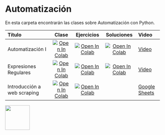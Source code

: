 # Automatización

En esta carpeta encontrarán las clases sobre Automatización con Python. 

| Título        | Clase         | Ejercicios | Soluciones | Video
|:--------------------|:--------------------:|:--------------------:|:--------------------:|:--------------------
| Automatización I | [![Open In Colab](https://colab.research.google.com/assets/colab-badge.svg)](https://colab.research.google.com/github/institutohumai/cursos-python/blob/master/Automatizacion/Automatización_I/automatizacion_pygui_bash_os.ipynb) | [![Open In Colab](https://colab.research.google.com/assets/colab-badge.svg)](https://colab.research.google.com/github/institutohumai/cursos-python/blob/master/Automatizacion/Automatizaci%C3%B3n_I/ejercicios/ejercicios_automatizacion_1.ipynb) | [![Open In Colab](https://colab.research.google.com/assets/colab-badge.svg)](https://colab.research.google.com/drive/1sF8Z9ZgwmQE5vrwJ1_ERDzMZTlFRv9Su?usp=sharing) | [Video](https://youtu.be/kmlYp8I1MJs)
| Expresiones Regulares | [![Open In Colab](https://colab.research.google.com/assets/colab-badge.svg)](https://colab.research.google.com/github/institutohumai/cursos-python/blob/master/Automatizacion/Expresiones_Regulares/expresiones_regulares.ipynb) | [![Open In Colab](https://colab.research.google.com/assets/colab-badge.svg)](https://colab.research.google.com/drive/1AGEAdYtFxI1pI6KBTKvlgJrGFxsOp8hL?usp=sharing) | [![Open In Colab](https://colab.research.google.com/assets/colab-badge.svg)](https://colab.research.google.com/drive/1kO5h-cRkOUxTj4cxD56CZAYV9cIxlo-_?usp=sharing) | [Video](https://youtu.be/JB7H4htd3tU)
| Introducción a web scraping | [![Open In Colab](https://colab.research.google.com/assets/colab-badge.svg)](https://colab.research.google.com/github/institutohumai/cursos-python/blob/master/Scraping/1_HTTP_Inicial/web_scraping_http_inicial.ipynb) | [![Open In Colab](https://colab.research.google.com/assets/colab-badge.svg)](https://colab.research.google.com/drive/1XYxK3gARXkJqSC7c4AB75NLcvSDy6jCI?usp=sharing) |  | [Google Sheets](https://www.youtube.com/watch?v=QpEuv_QHb8o&list=PLISuMnTdVU-xOHf3jEtiK1B_g5HFgXCb-&index=3)

<img src='https://humai.com.ar/static/logos/isologo.png' width='80px' margin='100px'></img>
